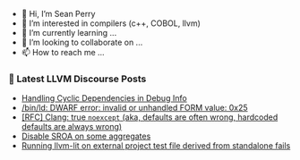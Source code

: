 - 👋 Hi, I’m Sean Perry
- 👀 I’m interested in compilers (c++, COBOL, llvm)
- 🌱 I’m currently learning ...
- 💞️ I’m looking to collaborate on ...
- 📫 How to reach me ...

<!---
s66perry/s66perry is a ✨ special ✨ repository because its `README.md` (this file) appears on your GitHub profile.
You can click the Preview link to take a look at your changes.
--->
### 📕 Latest LLVM Discourse Posts

<!-- DISCOURSE-LLVM:START -->
- [Handling Cyclic Dependencies in Debug Info](https://discourse.llvm.org/t/handling-cyclic-dependencies-in-debug-info/67526#post_6)
- [/bin/ld: DWARF error: invalid or unhandled FORM value: 0x25](https://discourse.llvm.org/t/bin-ld-dwarf-error-invalid-or-unhandled-form-value-0x25/67620#post_12)
- [[RFC] Clang: true `noexcept` &lpar;aka, defaults are often wrong, hardcoded defaults are always wrong&rpar;](https://discourse.llvm.org/t/rfc-clang-true-noexcept-aka-defaults-are-often-wrong-hardcoded-defaults-are-always-wrong/67629?page=2#post_22)
- [Disable SROA on some aggregates](https://discourse.llvm.org/t/disable-sroa-on-some-aggregates/67781#post_4)
- [Running llvm-lit on external project test file derived from standalone fails](https://discourse.llvm.org/t/running-llvm-lit-on-external-project-test-file-derived-from-standalone-fails/67787#post_1)
<!-- DISCOURSE-LLVM:END -->
